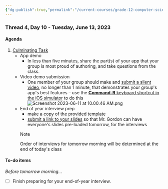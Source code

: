 ```yaml
---
{"dg-publish":true,"permalink":"/current-courses/grade-12-computer-science/thread-4/day-10/","dgHomeLink":false}
---
```


### Thread 4, Day 10 - Tuesday, June 13, 2023
#### Agenda

1. [Culminating Task](https://drive.google.com/file/d/1GwghXQoAbWKPtktJqnWASLAaNNkgSr4l/view?usp=share_link)
	- App demo
		- In less than five minutes, share the part(s) of your app that your group is most proud of authoring, and take questions from the class.
	- Video demo submission
		- One member of your group should make and [submit a silent video](https://docs.google.com/forms/d/e/1FAIpQLSd9VzvXkeUZuZf5B5pesLiSyEtgmBJvc7gTQVHoSz-1PT8xXg/viewform), no longer than 1 minute, that demonstrates your group's app's best features – use the [**Command-R** keyboard shortcut in the iOS simulator](https://developer.apple.com/documentation/xcode/capturing-screenshots-and-videos-from-simulator) to do this
		  ![Screenshot 2023-06-11 at 10.00.46 AM.png](/img/user/Attachments/Screenshot%202023-06-11%20at%2010.00.46%20AM.png)
	- End of year interview prep
		- make a copy of the provided template
		- [submit a link to your slides](https://docs.google.com/forms/d/e/1FAIpQLSeI2fj5btve10esQADv1x_pSOfA_mmyirXIkat9064Lx3gJFw/viewform) so that Mr. Gordon can have everyone's slides pre-loaded tomorrow, for the interviews
		> [!NOTE]
		> Order of interviews for tomorrow morning will be determined at the end of today's class

#### To-do items

*Before tomorrow morning...*

- [ ] Finish preparing for your end-of-year interview.